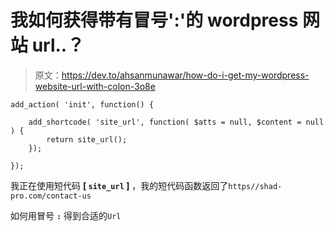 # 我如何获得带有冒号':'的 wordpress 网站 url..？

> 原文：<https://dev.to/ahsanmunawar/how-do-i-get-my-wordpress-website-url-with-colon-3o8e>

```
add_action( 'init', function() {

    add_shortcode( 'site_url', function( $atts = null, $content = null ) {
        return site_url();
    });

}); 
```

我正在使用短代码 **[ `site_url` ]** ，我的短代码函数返回了`https//shad-pro.com/contact-us`

如何用冒号 **`:`** 得到合适的`Url`